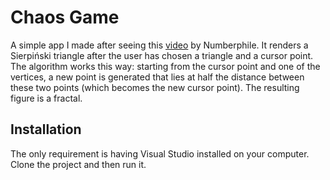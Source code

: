 # Chaos Game

A simple app I made after seeing this [video](https://www.youtube.com/watch?v=kbKtFN71Lfs) by Numberphile. It renders a Sierpiński triangle after the user has chosen a triangle and a cursor point. The algorithm works this way: starting from the cursor point and one of the vertices, a new point is generated that lies at half the distance between these two points (which becomes the new cursor point). The resulting figure is a fractal.

## Installation

The only requirement is having Visual Studio installed on your computer. Clone the project and then run it.
